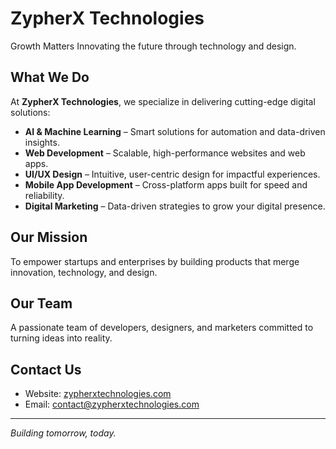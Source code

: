 # ZypherX Technologies
Growth Matters
Innovating the future through technology and design.

## What We Do
At **ZypherX Technologies**, we specialize in delivering cutting-edge digital solutions:
-  **AI & Machine Learning** – Smart solutions for automation and data-driven insights.
-  **Web Development** – Scalable, high-performance websites and web apps.
-  **UI/UX Design** – Intuitive, user-centric design for impactful experiences.
-  **Mobile App Development** – Cross-platform apps built for speed and reliability.
-  **Digital Marketing** – Data-driven strategies to grow your digital presence.

##  Our Mission
To empower startups and enterprises by building products that merge innovation, technology, and design.

##  Our Team
A passionate team of developers, designers, and marketers committed to turning ideas into reality.

##  Contact Us
-  Website: [zypherxtechnologies.com](https://zypherxtechnologies.com/)
-  Email: [contact@zypherxtechnologies.com](mailto:contact@zypherxtechnologies.com)

---
 *Building tomorrow, today.*
